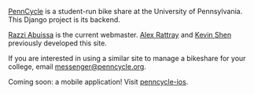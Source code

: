 [PennCycle](http://app.penncycle.org) is a student-run bike share at the University of Pennsylvania. This Django project is its backend.

[Razzi Abuissa](http://razzi.abuissa.net) is the current webmaster. [Alex Rattray](http://alexrattray.com) and [Kevin Shen](http://kevinshen.net) previously developed this site.

If you are interested in using a similar site to manage a bikeshare for your college, email messenger@penncycle.org.

Coming soon: a mobile application! Visit [penncycle-ios](http://github.com/razzius/penncycle-ios).

